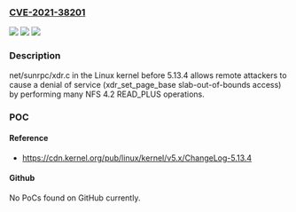 ### [CVE-2021-38201](https://cve.mitre.org/cgi-bin/cvename.cgi?name=CVE-2021-38201)
![](https://img.shields.io/static/v1?label=Product&message=n%2Fa&color=blue)
![](https://img.shields.io/static/v1?label=Version&message=n%2Fa&color=blue)
![](https://img.shields.io/static/v1?label=Vulnerability&message=n%2Fa&color=brighgreen)

### Description

net/sunrpc/xdr.c in the Linux kernel before 5.13.4 allows remote attackers to cause a denial of service (xdr_set_page_base slab-out-of-bounds access) by performing many NFS 4.2 READ_PLUS operations.

### POC

#### Reference
- https://cdn.kernel.org/pub/linux/kernel/v5.x/ChangeLog-5.13.4

#### Github
No PoCs found on GitHub currently.

